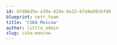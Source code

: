 ```yaml
---
id: 6fd8bd5e-a39a-424a-8a15-bfa9e09cbfd0
blueprint: netr_team
title: 'CSKA Moscow'
author: little_admin
slug: cska-moscow
---
```

